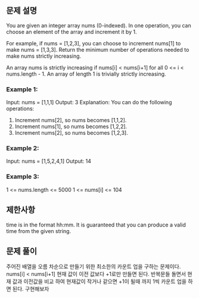## 문제 설명

You are given an integer array nums (0-indexed). In one operation, you can choose an element of the array and increment it by 1.

For example, if nums = [1,2,3], you can choose to increment nums[1] to make nums = [1,3,3].
Return the minimum number of operations needed to make nums strictly increasing.

An array nums is strictly increasing if nums[i] < nums[i+1] for all 0 <= i < nums.length - 1. An array of length 1 is trivially strictly increasing.

### Example 1:

Input: nums = [1,1,1]
Output: 3
Explanation: You can do the following operations:

1. Increment nums[2], so nums becomes [1,1,2].
2. Increment nums[1], so nums becomes [1,2,2].
3. Increment nums[2], so nums becomes [1,2,3].

### Example 2:

Input: nums = [1,5,2,4,1]
Output: 14

### Example 3:

1 <= nums.length <= 5000
1 <= nums[i] <= 104

## 제한사항

time is in the format hh:mm.
It is guaranteed that you can produce a valid time from the given string.

## 문제 풀이

주어진 배열을 오름 차순으로 만들기 위한 최소한의 카운트 업을 구하는 문제이다.
nums[i] < nums[i+1] 현재 값이 이전 값보다 +1로만 만들면 된다.
반복문들 돌면서 현재 값과 이전값을 비교 하여 현재값이 작거나 같으면 +1이 될때 까지 1씩 카운트 업을 하면 된다.
구현해보자
